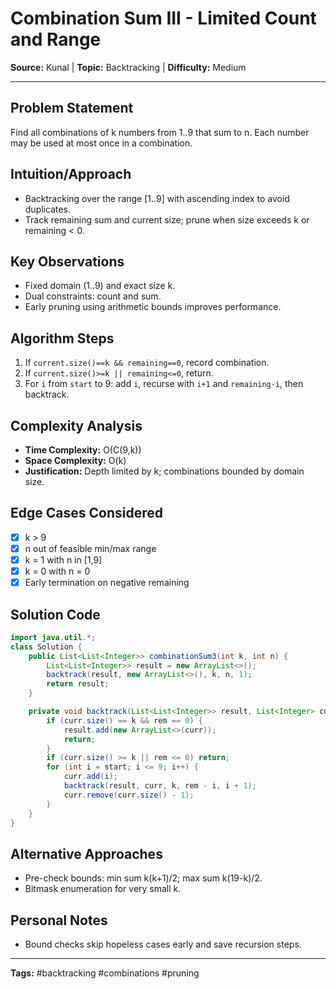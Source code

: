# Combination Sum III - Limited Count and Range

**Source:** Kunal | **Topic:** Backtracking | **Difficulty:** Medium  

---

## Problem Statement
Find all combinations of k numbers from 1..9 that sum to n. Each number may be used at most once in a combination.

## Intuition/Approach
- Backtracking over the range [1..9] with ascending index to avoid duplicates.
- Track remaining sum and current size; prune when size exceeds k or remaining < 0.

## Key Observations
- Fixed domain (1..9) and exact size k.
- Dual constraints: count and sum.
- Early pruning using arithmetic bounds improves performance.

## Algorithm Steps
1. If `current.size()==k && remaining==0`, record combination.
2. If `current.size()>=k || remaining<=0`, return.
3. For `i` from `start` to 9: add `i`, recurse with `i+1` and `remaining-i`, then backtrack.

## Complexity Analysis
- **Time Complexity:** O(C(9,k))
- **Space Complexity:** O(k)
- **Justification:** Depth limited by k; combinations bounded by domain size.

## Edge Cases Considered
- [x] k > 9
- [x] n out of feasible min/max range
- [x] k = 1 with n in [1,9]
- [x] k = 0 with n = 0
- [x] Early termination on negative remaining

## Solution Code

```java
import java.util.*;
class Solution {
    public List<List<Integer>> combinationSum3(int k, int n) {
        List<List<Integer>> result = new ArrayList<>();
        backtrack(result, new ArrayList<>(), k, n, 1);
        return result;
    }

    private void backtrack(List<List<Integer>> result, List<Integer> curr, int k, int rem, int start) {
        if (curr.size() == k && rem == 0) {
            result.add(new ArrayList<>(curr));
            return;
        }
        if (curr.size() >= k || rem <= 0) return;
        for (int i = start; i <= 9; i++) {
            curr.add(i);
            backtrack(result, curr, k, rem - i, i + 1);
            curr.remove(curr.size() - 1);
        }
    }
}
```

## Alternative Approaches
- Pre-check bounds: min sum k(k+1)/2; max sum k(19-k)/2.
- Bitmask enumeration for very small k.

## Personal Notes
- Bound checks skip hopeless cases early and save recursion steps.

---
**Tags:** #backtracking #combinations #pruning